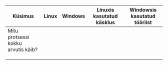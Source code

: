 | **Küsimus**                        | **Linux** | **Windows** | **Linuxis kasutatud käsklus** | **Windowsis kasutatud tööriist** |
|------------------------------------|-----------|-------------|-------------------------------|----------------------------------|
| Mitu protsessi kokku arvutis käib? |           |             |                               |                                  |
|                                    |           |             |                               |                                  |
|                                    |           |             |                               |                                  |
|                                    |           |             |                               |                                  |
